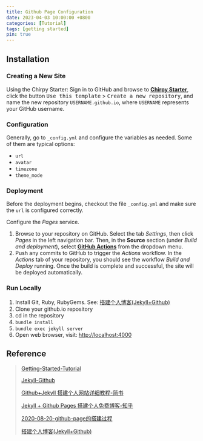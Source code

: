 ```yaml
---
title: Github Page Configuration
date: 2023-04-03 10:00:00 +0800
categories: [Tutorial]
tags: [getting started]
pin: true
---
```



## Installation

### Creating a New Site

Using the Chirpy Starter: Sign in to GitHub and browse to [**Chirpy Starter**](https://github.com/cotes2020/chirpy-starter/), click the button <kbd>Use this template</kbd> > <kbd>Create a new repository</kbd>, and name the new repository `USERNAME.github.io`, where `USERNAME` represents your GitHub username.

### Configuration

Generally, go to `_config.yml` and configure the variables as needed. Some of them are typical options:

- `url`
- `avatar`
- `timezone`
- `theme_mode`

### Deployment

Before the deployment begins, checkout the file `_config.yml` and make sure the `url` is configured correctly. 

Configure the *Pages* service. 

1. Browse to your repository on GitHub. Select the tab *Settings*, then click *Pages* in the left navigation bar. Then, in the **Source** section (under *Build and deployment*), select [**GitHub Actions**](https://docs.github.com/en/pages/getting-started-with-github-pages/configuring-a-publishing-source-for-your-github-pages-site#publishing-with-a-custom-github-actions-workflow) from the dropdown menu.
2. Push any commits to GitHub to trigger the *Actions* workflow. In the *Actions* tab of your repository, you should see the workflow *Build and Deploy* running. Once the build is complete and successful, the site will be deployed automatically.

### Run Locally

1. Install Git, Ruby, RubyGems. See: [搭建个人博客(Jekyll+Github)](https://blog.csdn.net/m0_46578941/article/details/126489793)
2. Clone your github.io repository
3. cd in the repository
4. `bundle install`
5. `bundle exec jekyll server`
6. Open web browser, visit: [http://localhost:4000](http://localhost:4000)

## Reference

> [Getting-Started-Tutorial](https://chirpy.cotes.page/posts/getting-started/)
> 
> [Jekyll-Github](https://github.com/cotes2020/jekyll-theme-chirpy)
> 
> [Github+Jekyll 搭建个人网站详细教程-简书](https://www.jianshu.com/p/9f71e260925d)
> 
> [Jekyll + Github Pages 搭建个人免费博客-知乎](https://zhuanlan.zhihu.com/p/87225594)
> 
> [2020-08-20-github-page的搭建过程](https://blog.csdn.net/sinat_38816924/article/details/108236046)
> 
> [搭建个人博客(Jekyll+Github)](https://blog.csdn.net/m0_46578941/article/details/126489793)